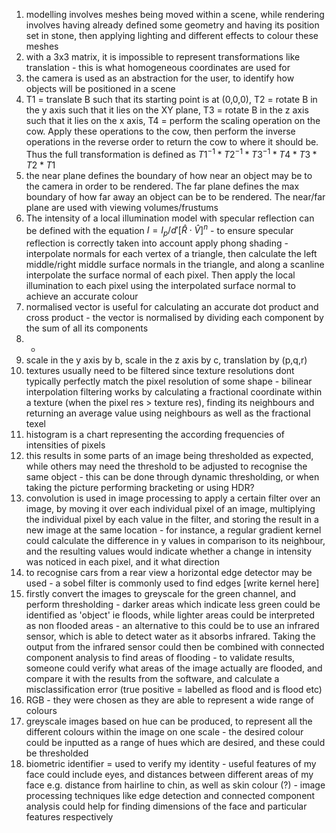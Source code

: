 1. modelling involves meshes being moved within a scene, while rendering involves having already defined some geometry and having its position set in stone, then applying lighting and different effects to colour these meshes
2. with a 3x3 matrix, it is impossible to represent transformations like translation - this is what homogeneous coordinates are used for
3. the camera is used as an abstraction for the user, to identify how objects will be positioned in a scene
4. T1 = translate B such that its starting point is at (0,0,0), T2 = rotate B in the y axis such that it lies on the XY plane, T3 = rotate B in the z axis such that it lies on the x axis, T4 = perform the scaling operation on the cow. Apply these operations to the cow, then perform the inverse operations in the reverse order to return the cow to where it should be. Thus the full transformation is defined as $T1^{-1}*T2^{-1}*T3^{-1}*T4*T3*T2*T1$ 
5. the near plane defines the boundary of how near an object may be to the camera in order to be rendered. The far plane defines the max boundary of how far away an object can be to be rendered. The near/far plane are used with viewing volumes/frustums
6. The intensity of a local illumination model with specular reflection can be defined with the equation $I = I_p/d' [\hat{R} \cdot \hat{V}]^n$ - to ensure specular reflection is correctly taken into account apply phong shading - interpolate normals for each vertex of a triangle, then calculate the left middle/right middle surface normals in the triangle, and along a scanline interpolate the surface normal of each pixel. Then apply the local illumination to each pixel using the interpolated surface normal to achieve an accurate colour
7. normalised vector is useful for calculating an accurate dot product and cross product - the vector is normalised by dividing each component by the sum of all its components
8. -
9. scale in the y axis by b, scale in the z axis by c, translation by (p,q,r)
10. textures usually need to be filtered since texture resolutions dont typically perfectly match the pixel resolution of some shape - bilinear interpolation filtering works by calculating a fractional coordinate within a texture (when the pixel res > texture res), finding its neighbours and returning an average value using neighbours as well as the fractional texel
11. histogram is a chart representing the according frequencies of intensities of pixels
12. this results in some parts of an image being thresholded as expected, while others may need the threshold to be adjusted to recognise the same object - this can be done through dynamic thresholding, or when taking the picture performing bracketing or using HDR?
13. convolution is used in image processing to apply a certain filter over an image, by moving it over each individual pixel of an image, multiplying the individual pixel by each value in the filter, and storing the result in a new image at the same location - for instance, a regular gradient kernel could calculate the difference in y values in comparison to its neighbour, and the resulting values would indicate whether a change in intensity was noticed in each pixel, and it what direction
14. to recognise cars from a rear view a horizontal edge detector may be used - a sobel filter is commonly used to find edges [write kernel here]
15. firstly convert the images to greyscale for the green channel, and perform thresholding - darker areas which indicate less green could be identified as 'object' ie floods, while lighter areas could be interpreted as non flooded areas - an alternative to this could be to use an infrared sensor, which is able to detect water as it absorbs infrared. Taking the output from the infrared sensor could then be combined with connected component analysis to find areas of flooding - to validate results, someone could verify what areas of the image actually are flooded, and compare it with the results from the software, and calculate a misclassification error (true positive = labelled as flood and is flood etc)
16. RGB - they were chosen as they are able to represent a wide range of colours
17. greyscale images based on hue can be produced, to represent all the different colours within the image on one scale - the desired colour could be inputted as a range of hues which are desired, and these could be thresholded
18. biometric identifier = used to verify my identity - useful features of my face could include eyes, and distances between different areas of my face e.g. distance from hairline to chin, as well as skin colour (?) - image processing techniques like edge detection and connected component analysis could help for finding dimensions of the face and particular features respectively